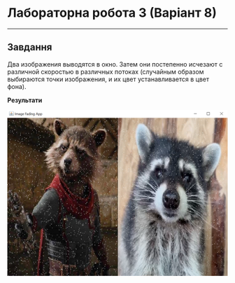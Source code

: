 # Лабораторна робота 3 (Варіант 8)
___
## Завдання
Два изображения выводятся в окно. Затем они постепенно исчезают с различной скоростью в различных потоках (случайным образом выбираются точки изображения, и их цвет устанавливается в цвет фона).

**Результати**

![res1](https://raw.githubusercontent.com/ProgMachineProg/Pcis-lab3/main/images/res.png)
